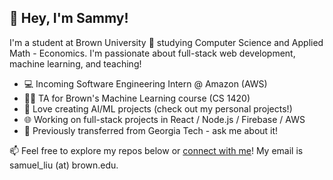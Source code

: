 ## 👋 Hey, I'm Sammy!

I'm a student at Brown University 🐻 studying Computer Science and Applied Math - Economics. I'm passionate about full-stack web development, machine learning, and teaching!

- 💻 Incoming Software Engineering Intern @ Amazon (AWS)
- 👨‍🏫 TA for Brown's Machine Learning course (CS 1420)
- 🤖 Love creating AI/ML projects (check out my personal projects!)
- 🌐 Working on full-stack projects in React / Node.js / Firebase / AWS
- 🐝 Previously transferred from Georgia Tech - ask me about it!

📫 Feel free to explore my repos below or [connect with me](mailto:samuel_liu@brown.edu)! My email is samuel_liu (at) brown.edu.
